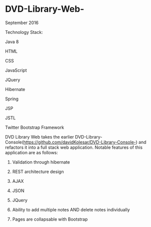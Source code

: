 # DVD-Library-Web-
September 2016

Technology Stack:

Java 8 

HTML

CSS

JavaScript

JQuery

Hibernate 

Spring

JSP

JSTL

Twitter Bootstrap Framework

DVD Library Web takes the earlier DVD-Library-Console(https://github.com/davidKolesar/DVD-Library-Console-) and refactors it into a full stack web application.  Notable features of this application are as follows:


1. Validation through hibernate

2. REST architecture design

3. AJAX 

4. JSON

5. JQuery

6. Ability to add multiple notes AND delete notes individually

7. Pages are collapsable with Bootstrap

